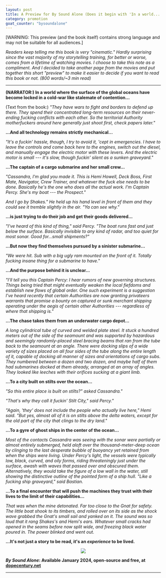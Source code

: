 ```yaml
---
layout: post
title: A Preview for By Sound Alone (Does it begin with 'In a world...'? You know it does!)
category: promotion
goat_counter: "bysoundalone" 
---
```


[WARNING: This preview (and the book itself) contains strong language and may not be suitable for all audiences.]

_Readers keep telling me this book is very "cinematic." Hardly surprising since the vast majority of my storytelling training, for better or worse, comes from a lifetime of watching movies. I choose to take this note as a compliment. And I decided to take another page from the movies and put together this short "preview" to make it easier to decide if you want to read this book or not. (800 words/~3 min read)_

-------------------------------------------------

**(NARRATOR:) In a world where the surface of the global oceans have become locked in a cold-war like stalemate of contention...**

(Text from the book:) _"They have wars to fight and borders to defend up there. They spend their concentrated long-term resources on their never-ending fucking conflicts with each other. So the territorial Authority motherfuckers around here generally just shoot first, check papers later."_

**...And all technology remains strictly mechanical...**

_"It's a fuckin' hassle, though, I try to avoid it, 'cept in emergencies. I have to leave the controls and come back here to the engines, switch out the diesel, and manually engage the electric motor with these levers. And the electric motor is small --- it's slow, though fuckin' silent as a sunken graveyard."_

**...The captain of a cargo submarine and her small crew...**

_"Cassandra, I'm glad you made it. This is Hemi Howell, Deck Boss, First Mate, Navigator, Crew Trainer, and whatever the fuck else needs to be done. Basically he's the one who does all the actual work. I'm Captain Percy. She's my boat --- the Prospect."_

_And I go by Shakes." He held up his hand level in front of them and they could see it tremble slightly in the air. "Ya can see why."_

**...is just trying to do their job and get their goods delivered...**

_"I've heard of this kind of thing," said Percy. "The boat runs fast and just below the surface. Basically invisible to any kind of radar, and too quiet for most sonar. Good for...small shipments?"_

**...But now they find themselves pursued by a sinister submarine...**

_"We were hit. Sub with a big ugly ram mounted on the front of it. Totally fucking insane thing for a submarine to have."_

**...And the purpose behind it is unclear...**

_"I'll tell you this Captain Percy: I hear rumors of new governing structures. Things being tried that might eventually weaken the local fiefdoms and establish new flows of global order. One such experiment is a suggestion I've heard recently that certain Authorities are now granting privateers warrants that promise a bounty on captured or sunk merchant shipping operating under the aegis of certain other Authorities --- regardless of where that shipping is."_

**...The chase takes them from an underwater cargo depot...**

_A long cylindrical tube of curved and welded plate steel. It stuck a hundred meters out of the side of the seamount and was supported by hazardous and seemingly randomly-placed steel bracing beams that ran from the tube back to the seamount at an angle. There were docking slips of a wide variety of sizes placed on all four sides of the tube along the entire length of it, capable of docking all manner of sizes and orientations of cargo subs. They numbered between a dozen and two dozen, and maybe half of them had submarines docked at them already, arranged at an array of angles. They looked like leeches with their orifices sucking at a giant limb._

**...To a city built on stilts over the ocean...**

_"So this entire place is built on stilts?" asked Cassandra."_ 

_"That's why they call it fuckin' Stilt City," said Percy."_

_"Again, 'they' does not include the people who actually live here," Hemi said. "But yes, almost all of it is on stilts above the delta waters, except for the old part of the city that clings to the dry land."_

**...To a gyre of ghost ships in the center of the ocean...**

_Most of the contacts Cassandra was seeing with the sonar were partially or almost entirely submerged, held aloft over the thousand-meter-deep ocean by clinging to the last desperate bubble of buoyancy yet retained from when the ships were living. Under Percy's light, the vessels were typically low, black, curved, and oily forms, riding threateningly just under the surface, awash with waves that passed over and obscured them. Alternatively, they would take the figure of a low wall in the water, still showing the distinctive outline of the pointed form of a ship hull. "Like a fucking ship graveyard," said Bastian._

**...To a final encounter that will push the machines they trust with their lives to the limit of their capabilities...**

_That was when the mine detonated. Far too close to the Gnat for safety. The little boat shook to its timbers, and rolled over on its side as the shock wave grabbed the Gnat's small sail and yanked on it.  The sound was so loud that it rang Shakes's and Hemi's ears. Whatever small cracks had opened in the seams before now split wide, and freezing black water poured in. The power blinked and went out._

**...It's not just a story to be read, it's an _experience_ to be lived.**

<center><img src="../assets/images/Gnat-silhowhite.png"></center>

**_By Sound Alone_: Available January 2024, open-source and free, at [dopecentury.net](https://dopecentury.net/)**

----------------------------------------


